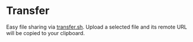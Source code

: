# Transfer

Easy file sharing via [transfer.sh](https://transfer.sh/). Upload a selected file and its remote URL will be copied to your clipboard.
